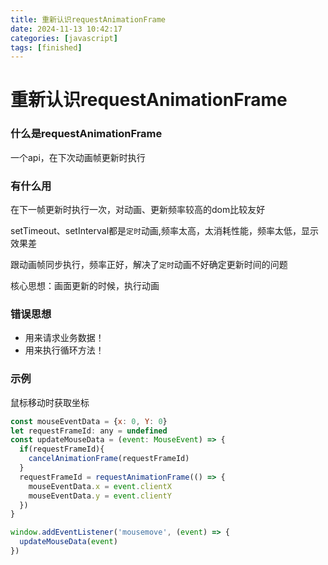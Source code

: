 ```yaml
---
title: 重新认识requestAnimationFrame
date: 2024-11-13 10:42:17
categories: [javascript]
tags: [finished]
---
```


# 重新认识requestAnimationFrame

### 什么是requestAnimationFrame
一个api，在下次动画帧更新时执行

### 有什么用
在下一帧更新时执行一次，对动画、更新频率较高的dom比较友好

setTimeout、setInterval都是`定时`动画,频率太高，太消耗性能，频率太低，显示效果差

跟动画帧同步执行，频率正好，解决了`定时`动画不好确定更新时间的问题

核心思想：画面更新的时候，执行动画

### 错误思想
- 用来请求业务数据！
- 用来执行循环方法！

### 示例
鼠标移动时获取坐标
````javascript
const mouseEventData = {x: 0, Y: 0}
let requestFrameId: any = undefined
const updateMouseData = (event: MouseEvent) => {
  if(requestFrameId){
    cancelAnimationFrame(requestFrameId)
  }
  requestFrameId = requestAnimationFrame(() => {
    mouseEventData.x = event.clientX
    mouseEventData.y = event.clientY
  })
}

window.addEventListener('mousemove', (event) => {
  updateMouseData(event)
})
````